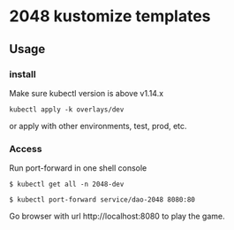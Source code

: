 # 2048 kustomize templates

## Usage

### install

Make sure kubectl version is above v1.14.x

```
kubectl apply -k overlays/dev
```

or apply with other environments, test, prod, etc.


### Access

Run port-forward in one shell console

```
$ kubectl get all -n 2048-dev

$ kubectl port-forward service/dao-2048 8080:80
```

Go browser with url http://localhost:8080 to play the game.
